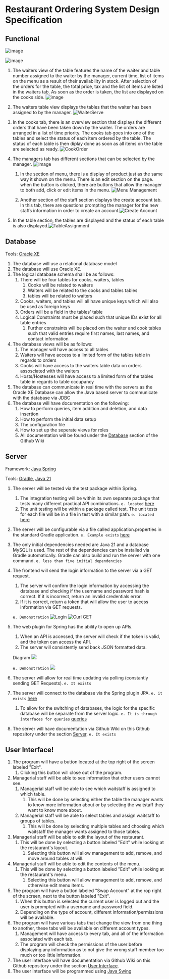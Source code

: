 # Restaurant Ordering System Design Specification

## Functional
![image](https://github.com/CEG4110-Team-Jacob/Project/assets/102489053/64d075f3-e01e-49b4-bc93-83616f4c4d9d)

![image](https://github.com/CEG4110-Team-Jacob/Project/assets/102489053/d40fa14f-3b08-4aa0-9600-de2a4eebf165)



1. The waiters view of the table features the name of the waiter and table number assigned to the waiter by the manager, current time, list of items on the menu as a result of their availability in stock. After selection of the orders for the table, the total price, tax and the list of items are listed in the waiters tab. As soon as the order is taken, the list are displayed on the cooks side.
![image](https://github.com/CEG4110-Team-Jacob/Project/assets/102489053/427d5640-45b3-4fac-a5d1-50a63638b820)



2. The waiters table view displays the tables that the waiter has been assigned to by the manager. 
![WaiterServe](https://github.com/CEG4110-Team-Jacob/Project/assets/102489053/eca13d3a-d306-42eb-8741-06213f11b56e)


3. In the cooks tab, there is an overview section that displays the different orders that have been taken down by the waiter. The orders are arranged in a list of time priority. The cooks tab goes into one of the tables and select the status of each item ordered by the table. The status of each table is then diplay done as soon as all items on the table are selected as ready.
![CookOrder](https://github.com/CEG4110-Team-Jacob/Project/assets/102489053/4216787f-d24c-4139-8b3b-47e040ea1e78)


4. The managers tab has different sections that can be selected by the manager.
![image](https://github.com/CEG4110-Team-Jacob/Project/assets/102489053/4c238a61-9fdf-4cb6-8597-3e10165b03e4)


   1. In the section of menu, there is a display of product just as the same way it shown on the menu. There is an edit section on the page. when the button is clicked, there are buttons that allow the manager to both add, click or edit items in the menu.
![Menu Management](https://github.com/CEG4110-Team-Jacob/Project/assets/102489053/3e0aa187-445f-4ca9-9cee-47326e09c127)

   
   2. Another section of the staff section displays the create account tab. In this tab, there are questions prompting the manager for the new staffs information in order to create an account.![Create Account](https://github.com/CEG4110-Team-Jacob/Project/assets/102489053/3e299c65-1f07-4405-b6bf-b633f5550a90)


5. In the table section, the tables are displayed and the status of each table is also displayed.![TableAssignment](https://github.com/CEG4110-Team-Jacob/Project/assets/102489053/ef6fd5dc-b92d-4fce-ba67-402b5e0fe01f)


## Database

Tools: [Oracle XE](https://www.oracle.com/database/technologies/appdev/xe.html)

1. The database will use a relational database model
2. The database will use Oracle XE.
3. The logical database schema shall be as follows:
   1. There will be four tables for cooks, waiters, tables
      1. Cooks will be related to waiters
      2. Waiters will be related to the cooks and tables tables
      3. tables will be related to waiters
   2. Cooks, waiters, and tables will all have unique keys which will also be used as foreign keys
   3. Orders will be a field in the tables' table
   4. Logical Constraints must be placed such that unique IDs exist for all table entries
      1. Further constraints will be placed om the waiter and cook tables such that valid entries require first names, last names, and contact information
4. The database views will be as follows:
   1. The manager will have access to all tables
   2. Waiters will have access to a limited form of the tables table in regards to orders
   3. Cooks will have access to the waiters table data on orders assosciated with the waiters
   4. Hosts/Hostesses will have access to a limited form of the tables table in regards to table occupancy
5. The database can communicate in real time with the servers as the Oracle XE Database can allow the Java based server to communicate with the database via JDBC
6. The database will have documentation on the following:
   1. How to perform queries, item addition and deletion, and data insertion
   2. How to perform the initial data setup
   3. The configuration file
   4. How to set up the seperate views for roles
   5. All documentation will be found under the [Database](https://github.com/CEG4110-Team-Jacob/Project/wiki/Database) section of the Github Wiki

## Server

Framework: [Java Spring](https://spring.io/)

Tools: [Gradle](https://gradle.org/), [Java 21](https://www.oracle.com/java/technologies/javase/jdk21-archive-downloads.html)

1. The server will be tested via the test package within Spring.
   1. The integration testing will be within its own separate package that tests many different practical API combinations. `e. located` [here](../server/src/test/java/com/restaurantsystem/api/integrations/)
   2. The unit testing will be within a package called test. The unit tests for each file will be in a file in test with a similar path. `e. located` [here](../server/src/test/java/com/restaurantsystem/api/)
2. The server will be configurable via a file called application.properties in the standard Gradle application. `e. Example exists` [here](../server/src/main/resources/application.example.properties)
3. The only initial dependencies needed are Java 21 and a database MySQL is used. The rest of the dependencies can be installed via Gradle automatically. Gradle can also build and run the server with one command. `e. less than five initial dependencies`
4. The frontend will send the login information to the server via a GET request.

   1. The server will confirm the login information by accessing the database and checking if the username and password hash is correct. If it is incorrect, return an invalid credentials error.
   2. If it is correct, return a token that will allow the user to access information via GET requests.

   `e. Demonstration` ![Login](../gifs/Login.gif)
   ![Curl GET](../img/CurlLogin.png)

5. The web plugin for Spring has the ability to open up APIs.

   1. When an API is accessed, the server will check if the token is valid, and the token can access the API.
   2. The server will consistently send back JSON formatted data.

   Diagram
   ![](../img/Login%20Diagram.png)

   `e. Demonstration` ![](../img/APICurl.png)

6. The server will allow for real time updating via polling (constantly sending GET Requests). `e. It exists`
7. The server will connect to the database via the Spring plugin JPA. `e. it exists` [here](../server/src/main/java/com/restaurantsystem/api/data/)
   1. To allow for the switching of databases, the logic for the specific database will be separate from the server logic. `e. It is through interfaces for queries` [queries](../server/src/main/java/com/restaurantsystem/api/repos/)
8. The server will have documentation via Github Wiki on this Github repository under the section [Server](https://github.com/CEG4110-Team-Jacob/Project/wiki/Server). `e. It exists`

## User Interface!

1. The program will have a button located at the top right of the screen labeled "Exit".
   1. Clicking this button will close out of the program.
2. Managerial staff will be able to see information that other users cannot see.
   1. Managerial staff will be able to see which waitstaff is assigned to which table.
      1. This will be done by selecting either the table the manager wants to know more information about or by selecting the waitstaff they want to know more about.
   2. Managerial staff will be able to select tables and assign waitstaff to groups of tables.
      1. This will be done by selecting multiple tables and choosing which waitstaff the manager wants assigned to those tables.
3. Managerial staff will be able to edit the layout of the restaurant.
   1. This will be done by selecting a button labeled "Edit" while looking at the restaurant's layout.
      1. Selecting this button will allow management to add, remove, and move around tables at will.
4. Managerial staff will be able to edit the contents of the menu.
   1. This will be done by selecting a button labeled "Edit" while looking at the restaurant's menu.
      1. Selecting this button will allow management to add, remove, and otherwise edit menu items.
5. The program will have a button labeled "Swap Account" at the rop right of the screen, next to the button labeled "Exit".
   1. When this button is selected the current user is logged out and the user is prompted with a username and password field.
   2. Depending on the type of account, different information/permissions will be available.
6. The program will have various tabs that change the view from one thing to another, these tabs will be available on different account types.
   1. Management will have access to every tab, and all of the information associated with each tab.
   2. The program will check the permissions of the user before displaying any information as to not give the wrong staff member too much or too little information.
7. The user interface will have documentation via Github Wiki on this Github repository under the section [User Interface](https://github.com/CEG4110-Team-Jacob/Project/wiki/User-Interface).
8. The user interface will be programmed using [Java Swing](https://docs.oracle.com/javase/tutorial/uiswing/)

